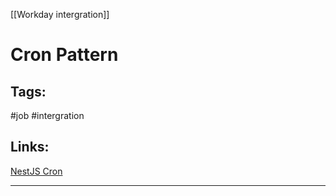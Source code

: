 [[Workday intergration]]

# Cron Pattern

## Tags:
#job #intergration 

## Links:
[NestJS Cron](https://docs.nestjs.com/techniques/task-scheduling)

---

